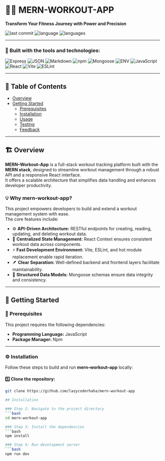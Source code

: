 # 🏋️‍♀️ MERN-WORKOUT-APP

**Transform Your Fitness Journey with Power and Precision**

![last commit](https://img.shields.io/github/last-commit/lazycoderhaha/mern-workout-app?label=last%20commit)
![language](https://img.shields.io/github/languages/top/lazycoderhaha/mern-workout-app?color=blue)
![languages](https://img.shields.io/github/languages/count/lazycoderhaha/mern-workout-app?color=lightblue)

---

### 🧩 Built with the tools and technologies:

![Express](https://img.shields.io/badge/Express-black?style=for-the-badge&logo=express)
![JSON](https://img.shields.io/badge/JSON-blue?style=for-the-badge&logo=json)
![Markdown](https://img.shields.io/badge/Markdown-black?style=for-the-badge&logo=markdown)
![npm](https://img.shields.io/badge/npm-CB3837?style=for-the-badge&logo=npm&logoColor=white)
![Mongoose](https://img.shields.io/badge/Mongoose-880000?style=for-the-badge&logo=mongoose)
![ENV](https://img.shields.io/badge/.env-green?style=for-the-badge)
![JavaScript](https://img.shields.io/badge/JavaScript-F7E017?style=for-the-badge&logo=javascript)
![React](https://img.shields.io/badge/React-61DAFB?style=for-the-badge&logo=react)
![Vite](https://img.shields.io/badge/Vite-646CFF?style=for-the-badge&logo=vite)
![ESLint](https://img.shields.io/badge/ESLint-4B32C3?style=for-the-badge&logo=eslint)

---

## 📖 Table of Contents

- [Overview](#overview)
- [Getting Started](#getting-started)
  - [Prerequisites](#prerequisites)
  - [Installation](#installation)
  - [Usage](#usage)
  - [Testing](#testing)
  - [Feedback](#feedback)

---

## 🏗️ Overview

**MERN–Workout–App** is a full-stack workout tracking platform built with the **MERN stack**, designed to streamline workout management through a robust API and a responsive React interface.  
It offers a scalable architecture that simplifies data handling and enhances developer productivity.

### 💡 Why mern-workout-app?

This project empowers developers to build and extend a workout management system with ease.  
The core features include:

- ⚙️ **API-Driven Architecture:** RESTful endpoints for creating, reading, updating, and deleting workout data.
- 🧠 **Centralized State Management:** React Context ensures consistent workout data across components.
- ⚡ **Fast Development Environment:** Vite, ESLint, and hot module replacement enable rapid iteration.
- 🪶 **Clear Separation:** Well-defined backend and frontend layers facilitate maintainability.
- 🧩 **Structured Data Models:** Mongoose schemas ensure data integrity and consistency.

---

## 🚀 Getting Started

### 🧰 Prerequisites

This project requires the following dependencies:

- **Programming Language:** JavaScript  
- **Package Manager:** Npm

---

### ⚙️ Installation

Follow these steps to build and run **mern–workout–app** locally:

#### 1️⃣ Clone the repository:
```bash
git clone https://github.com/lazycoderhaha/mern-workout-app

## Installation

### Step 2: Navigate to the project directory
```bash
cd mern-workout-app

### Step 3: Install the dependencies
```bash
npm install

### Step 4: Run development server
```bash
npm run dev
